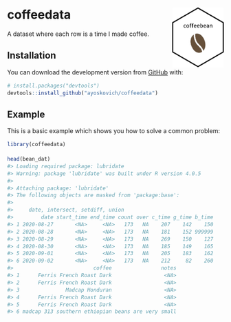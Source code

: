 
<!-- README.md is generated from README.Rmd. Please edit that file -->

# coffeedata <img src='man/figures/output.png' align="right" height="139"/>

<!-- badges: start -->
<!-- badges: end -->

A dataset where each row is a time I made coffee.

## Installation

You can download the development version from
[GitHub](https://github.com/) with:

``` r
# install.packages("devtools")
devtools::install_github("ayoskovich/coffeedata")
```

## Example

This is a basic example which shows you how to solve a common problem:

``` r
library(coffeedata)

head(bean_dat)
#> Loading required package: lubridate
#> Warning: package 'lubridate' was built under R version 4.0.5
#> 
#> Attaching package: 'lubridate'
#> The following objects are masked from 'package:base':
#> 
#>     date, intersect, setdiff, union
#>         date start_time end_time count over c_time g_time b_time
#> 1 2020-08-27       <NA>     <NA>   173   NA    207    142    150
#> 2 2020-08-28       <NA>     <NA>   173   NA    181    152 999999
#> 3 2020-08-29       <NA>     <NA>   173   NA    269    150    127
#> 4 2020-08-30       <NA>     <NA>   173   NA    185    149    165
#> 5 2020-09-01       <NA>     <NA>   173   NA    205    183    162
#> 6 2020-09-02       <NA>     <NA>   173   NA    212     82    260
#>                          coffee                notes
#> 1      Ferris French Roast Dark                 <NA>
#> 2      Ferris French Roast Dark                 <NA>
#> 3               Madcap Honduran                 <NA>
#> 4      Ferris French Roast Dark                 <NA>
#> 5      Ferris French Roast Dark                 <NA>
#> 6 madcap 313 southern ethiopian beans are very small
```
